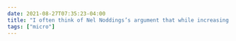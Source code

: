 ```yaml
---
date: 2021-08-27T07:35:23-04:00
title: "I often think of Nel Noddings’s argument that while increasing women’s participation in STEM is a must, we haven’t achieved victory until we’ve also increased men’s participation in historically-feminine fields."
tags: ["micro"]
---
```

